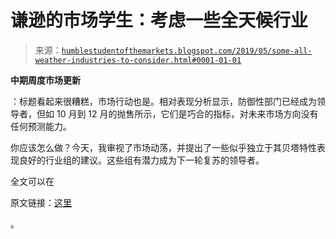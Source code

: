 <!--yml

分类：未分类

日期：2024-05-18 02:29:24

-->

# 谦逊的市场学生：考虑一些全天候行业

> 来源：[`humblestudentofthemarkets.blogspot.com/2019/05/some-all-weather-industries-to-consider.html#0001-01-01`](https://humblestudentofthemarkets.blogspot.com/2019/05/some-all-weather-industries-to-consider.html#0001-01-01)

**中期周度市场更新**

：标题看起来很糟糕，市场行动也是。相对表现分析显示，防御性部门已经成为领导者，但如 10 月到 12 月的抛售所示，它们是巧合的指标，对未来市场方向没有任何预测能力。

你应该怎么做？今天，我审视了市场动荡，并提出了一些似乎独立于其贝塔特性表现良好的行业组的建议。这些组有潜力成为下一轮复苏的领导者。

全文可以在

原文链接：[这里](https://humblestudentofthemarkets.com/2019/05/29/some-all-weather-industries-to-consider/)

。

